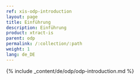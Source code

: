 ```yaml
---
ref: xis-odp-introduction
layout: page
title: Einführung
description: Einführung 
product: xtract-is
parent: odp
permalink: /:collection/:path
weight: 1
lang: de_DE
---
```

{% include _content/de/odp/odp-introduction.md %}